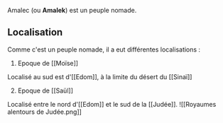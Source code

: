 Amalec (ou **Amalek**) est un peuple nomade.
## Localisation
Comme c'est un peuple nomade, il a eut différentes localisations :
1. Epoque de [[Moïse]]

Localisé au sud est d'[[Edom]], à la limite du désert du [[Sinaï]]

2. Epoque de [[Saül]]

Localisé entre le nord d'[[Edom]] et le sud de la [[Judée]].
![[Royaumes alentours de Judée.png]]